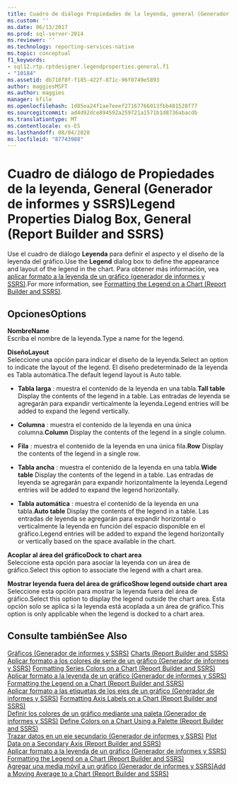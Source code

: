 ```yaml
---
title: Cuadro de diálogo Propiedades de la leyenda, general (Generador de informes y SSRS) | Microsoft Docs
ms.custom: ''
ms.date: 06/13/2017
ms.prod: sql-server-2014
ms.reviewer: ''
ms.technology: reporting-services-native
ms.topic: conceptual
f1_keywords:
- sql12.rtp.rptdesigner.legendproperties.general.f1
- "10184"
ms.assetid: db718f8f-f185-422f-871c-96f0749e5893
author: maggiesMSFT
ms.author: maggies
manager: kfile
ms.openlocfilehash: 1d85ea24f1ae7eeef27167766013fbb401528f77
ms.sourcegitcommit: ad4d92dce894592a259721a1571b1d8736abacdb
ms.translationtype: MT
ms.contentlocale: es-ES
ms.lasthandoff: 08/04/2020
ms.locfileid: "87743988"
---
```

# <a name="legend-properties-dialog-box-general-report-builder-and-ssrs"></a><span data-ttu-id="b7020-102">Cuadro de diálogo de Propiedades de la leyenda, General (Generador de informes y SSRS)</span><span class="sxs-lookup"><span data-stu-id="b7020-102">Legend Properties Dialog Box, General (Report Builder and SSRS)</span></span>
  <span data-ttu-id="b7020-103">Use el cuadro de diálogo **Leyenda** para definir el aspecto y el diseño de la leyenda del gráfico.</span><span class="sxs-lookup"><span data-stu-id="b7020-103">Use the **Legend** dialog box to define the appearance and layout of the legend in the chart.</span></span> <span data-ttu-id="b7020-104">Para obtener más información, vea [aplicar formato a la leyenda de un gráfico &#40;generador de informes y SSRS&#41;](report-design/chart-legend-formatting-report-builder.md).</span><span class="sxs-lookup"><span data-stu-id="b7020-104">For more information, see [Formatting the Legend on a Chart &#40;Report Builder and SSRS&#41;](report-design/chart-legend-formatting-report-builder.md).</span></span>  
  
## <a name="options"></a><span data-ttu-id="b7020-105">Opciones</span><span class="sxs-lookup"><span data-stu-id="b7020-105">Options</span></span>  
 <span data-ttu-id="b7020-106">**Nombre**</span><span class="sxs-lookup"><span data-stu-id="b7020-106">**Name**</span></span>  
 <span data-ttu-id="b7020-107">Escriba el nombre de la leyenda.</span><span class="sxs-lookup"><span data-stu-id="b7020-107">Type a name for the legend.</span></span>  
  
 <span data-ttu-id="b7020-108">**Diseño**</span><span class="sxs-lookup"><span data-stu-id="b7020-108">**Layout**</span></span>  
 <span data-ttu-id="b7020-109">Seleccione una opción para indicar el diseño de la leyenda.</span><span class="sxs-lookup"><span data-stu-id="b7020-109">Select an option to indicate the layout of the legend.</span></span> <span data-ttu-id="b7020-110">El diseño predeterminado de la leyenda es Tabla automática.</span><span class="sxs-lookup"><span data-stu-id="b7020-110">The default legend layout is Auto table.</span></span>  
  
-   <span data-ttu-id="b7020-111">**Tabla larga** : muestra el contenido de la leyenda en una tabla.</span><span class="sxs-lookup"><span data-stu-id="b7020-111">**Tall table** Display the contents of the legend in a table.</span></span> <span data-ttu-id="b7020-112">Las entradas de leyenda se agregarán para expandir verticalmente la leyenda.</span><span class="sxs-lookup"><span data-stu-id="b7020-112">Legend entries will be added to expand the legend vertically.</span></span>  
  
-   <span data-ttu-id="b7020-113">**Columna** : muestra el contenido de la leyenda en una única columna.</span><span class="sxs-lookup"><span data-stu-id="b7020-113">**Column** Display the contents of the legend in a single column.</span></span>  
  
-   <span data-ttu-id="b7020-114">**Fila** : muestra el contenido de la leyenda en una única fila.</span><span class="sxs-lookup"><span data-stu-id="b7020-114">**Row** Display the contents of the legend in a single row.</span></span>  
  
-   <span data-ttu-id="b7020-115">**Tabla ancha** : muestra el contenido de la leyenda en una tabla.</span><span class="sxs-lookup"><span data-stu-id="b7020-115">**Wide table** Display the contents of the legend in a table.</span></span> <span data-ttu-id="b7020-116">Las entradas de leyenda se agregarán para expandir horizontalmente la leyenda.</span><span class="sxs-lookup"><span data-stu-id="b7020-116">Legend entries will be added to expand the legend horizontally.</span></span>  
  
-   <span data-ttu-id="b7020-117">**Tabla automática** : muestra el contenido de la leyenda en una tabla.</span><span class="sxs-lookup"><span data-stu-id="b7020-117">**Auto table** Display the contents of the legend in a table.</span></span> <span data-ttu-id="b7020-118">Las entradas de leyenda se agregarán para expandir horizontal o verticalmente la leyenda en función del espacio disponible en el gráfico.</span><span class="sxs-lookup"><span data-stu-id="b7020-118">Legend entries will be added to expand the legend horizontally or vertically based on the space available in the chart.</span></span>  
  
 <span data-ttu-id="b7020-119">**Acoplar al área del gráfico**</span><span class="sxs-lookup"><span data-stu-id="b7020-119">**Dock to chart area**</span></span>  
 <span data-ttu-id="b7020-120">Seleccione esta opción para asociar la leyenda con un área de gráfico.</span><span class="sxs-lookup"><span data-stu-id="b7020-120">Select this option to associate the legend with a chart area.</span></span>  
  
 <span data-ttu-id="b7020-121">**Mostrar leyenda fuera del área de gráfico**</span><span class="sxs-lookup"><span data-stu-id="b7020-121">**Show legend outside chart area**</span></span>  
 <span data-ttu-id="b7020-122">Seleccione esta opción para mostrar la leyenda fuera del área de gráfico.</span><span class="sxs-lookup"><span data-stu-id="b7020-122">Select this option to display the legend outside the chart area.</span></span> <span data-ttu-id="b7020-123">Esta opción solo se aplica si la leyenda está acoplada a un área de gráfico.</span><span class="sxs-lookup"><span data-stu-id="b7020-123">This option is only applicable when the legend is docked to a chart area.</span></span>  
  
## <a name="see-also"></a><span data-ttu-id="b7020-124">Consulte también</span><span class="sxs-lookup"><span data-stu-id="b7020-124">See Also</span></span>  
 <span data-ttu-id="b7020-125">[Gráficos &#40;Generador de informes y SSRS&#41;](report-design/charts-report-builder-and-ssrs.md) </span><span class="sxs-lookup"><span data-stu-id="b7020-125">[Charts &#40;Report Builder and SSRS&#41;](report-design/charts-report-builder-and-ssrs.md) </span></span>  
 <span data-ttu-id="b7020-126">[Aplicar formato a los colores de serie de un gráfico &#40;Generador de informes y SSRS&#41;](report-design/formatting-series-colors-on-a-chart-report-builder-and-ssrs.md) </span><span class="sxs-lookup"><span data-stu-id="b7020-126">[Formatting Series Colors on a Chart &#40;Report Builder and SSRS&#41;](report-design/formatting-series-colors-on-a-chart-report-builder-and-ssrs.md) </span></span>  
 <span data-ttu-id="b7020-127">[Aplicar formato a la leyenda de un gráfico &#40;Generador de informes y SSRS&#41;](report-design/chart-legend-formatting-report-builder.md) </span><span class="sxs-lookup"><span data-stu-id="b7020-127">[Formatting the Legend on a Chart &#40;Report Builder and SSRS&#41;](report-design/chart-legend-formatting-report-builder.md) </span></span>  
 <span data-ttu-id="b7020-128">[Aplicar formato a las etiquetas de los ejes de un gráfico &#40;Generador de informes y SSRS&#41;](report-design/formatting-axis-labels-on-a-chart-report-builder-and-ssrs.md) </span><span class="sxs-lookup"><span data-stu-id="b7020-128">[Formatting Axis Labels on a Chart &#40;Report Builder and SSRS&#41;](report-design/formatting-axis-labels-on-a-chart-report-builder-and-ssrs.md) </span></span>  
 <span data-ttu-id="b7020-129">[Definir los colores de un gráfico mediante una paleta &#40;Generador de informes y SSRS&#41;](report-design/define-colors-on-a-chart-using-a-palette-report-builder-and-ssrs.md) </span><span class="sxs-lookup"><span data-stu-id="b7020-129">[Define Colors on a Chart Using a Palette &#40;Report Builder and SSRS&#41;](report-design/define-colors-on-a-chart-using-a-palette-report-builder-and-ssrs.md) </span></span>  
 <span data-ttu-id="b7020-130">[Trazar datos en un eje secundario &#40;Generador de informes y SSRS&#41;](report-design/plot-data-on-a-secondary-axis-report-builder-and-ssrs.md) </span><span class="sxs-lookup"><span data-stu-id="b7020-130">[Plot Data on a Secondary Axis &#40;Report Builder and SSRS&#41;](report-design/plot-data-on-a-secondary-axis-report-builder-and-ssrs.md) </span></span>  
 <span data-ttu-id="b7020-131">[Aplicar formato a la leyenda de un gráfico &#40;Generador de informes y SSRS&#41;](report-design/chart-legend-formatting-report-builder.md) </span><span class="sxs-lookup"><span data-stu-id="b7020-131">[Formatting the Legend on a Chart &#40;Report Builder and SSRS&#41;](report-design/chart-legend-formatting-report-builder.md) </span></span>  
 [<span data-ttu-id="b7020-132">Agregar una media móvil a un gráfico &#40;Generador de informes y SSRS&#41;</span><span class="sxs-lookup"><span data-stu-id="b7020-132">Add a Moving Average to a Chart &#40;Report Builder and SSRS&#41;</span></span>](report-design/add-a-moving-average-to-a-chart-report-builder-and-ssrs.md)  
  
  
